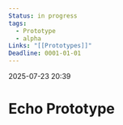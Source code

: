 ```yaml
---
Status: in progress
tags:
  - Prototype
  - alpha
Links: "[[Prototypes]]"
Deadline: 0001-01-01
---
```

2025-07-23 20:39
# Echo Prototype

